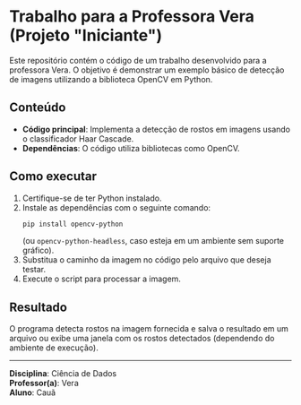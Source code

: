 # Trabalho para a Professora Vera (Projeto "Iniciante")

Este repositório contém o código de um trabalho desenvolvido para a professora Vera. O objetivo é demonstrar um exemplo básico de detecção de imagens utilizando a biblioteca OpenCV em Python.

## Conteúdo

- **Código principal**: Implementa a detecção de rostos em imagens usando o classificador Haar Cascade.
- **Dependências**: O código utiliza bibliotecas como OpenCV.

## Como executar

1. Certifique-se de ter Python instalado.
2. Instale as dependências com o seguinte comando:
   ```bash
   pip install opencv-python
   ```
   (ou `opencv-python-headless`, caso esteja em um ambiente sem suporte gráfico).
3. Substitua o caminho da imagem no código pelo arquivo que deseja testar.
4. Execute o script para processar a imagem.

## Resultado

O programa detecta rostos na imagem fornecida e salva o resultado em um arquivo ou exibe uma janela com os rostos detectados (dependendo do ambiente de execução).

---

**Disciplina**: Ciência de Dados  
**Professor(a)**: Vera  
**Aluno**: Cauã
